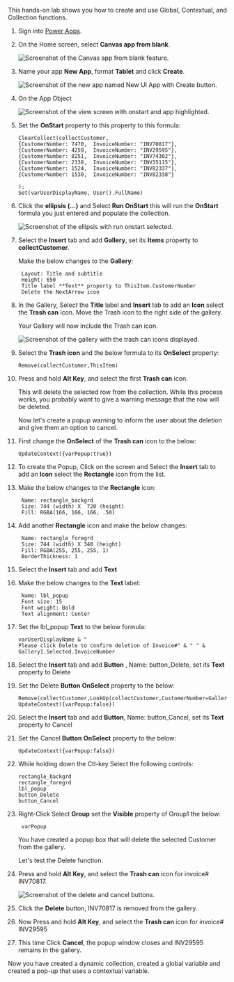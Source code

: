 This hands-on lab shows you how to create and use Global, Contextual, and Collection functions. 

1. Sign into [Power Apps](https://make.powerapps.com/?azure-portal=true).

1. On the Home screen, select **Canvas app from blank**.

    ![Screenshot of the Canvas app from blank feature.](../media/exercise-1.png)

1. Name your app **New App**, format **Tablet** and click **Create**.

	![Screenshot of the new app named New UI App with Create button.](../media/exercise-2.png)

1. On the App Object 

    ![Screenshot of the view screen with onstart and app highlighted.](../media/6a-exercise-app-onstart.png)

1. Set the **OnStart** property to this property to this formula:

    ```powerappsfl
    ClearCollect(collectCustomer, 
    {CustomerNumber: 7470, 	InvoiceNumber: "INV70817"},
    {CustomerNumber: 4259, 	InvoiceNumber: "INV29595"},
    {CustomerNumber: 8251,	InvoiceNumber: "INV74302"},
    {CustomerNumber: 2338,	InvoiceNumber: "INV35115"},
    {CustomerNumber: 1524, 	InvoiceNumber: "INV82337"},
    {CustomerNumber: 1530, 	InvoiceNumber: "INV82338"}

    );
    Set(varUserDisplayName, User().FullName)
    ```

1. Click the **ellipsis (…)** and Select **Run OnStart** this will run the **OnStart** formula you just entered and populate the collection.

    ![Screenshot of the ellipsis with run onstart selected.](../media/6a-exercise-app-run-onstart.png)

1. Select the **Insert** tab and add **Gallery**, set its **Items** property to **collectCustomer**.

    Make the below changes to the **Gallery**:

        Layout: Title and subtitle
        Height: 650 
        Title label **Text** property to ThisItem.CustomerNumber
        Delete the NextArrow icon 

1. In the Gallery, Select the **Title** label and **Insert** tab to add an **Icon** select the **Trash can** icon. Move the Trash icon to the right side of the gallery.

    Your Gallery will now include the Trash can icon.

    ![Screenshot of the gallery with the trash can icons displayed.](../media/6a-exercise-gallery-trashcan.png)

1. Select the **Trash icon** and the below formula to its **OnSelect** property:

    ```powerappsfl
    Remove(collectCustomer,ThisItem)
    ```
1.  Press and hold **Alt Key**, and select the first **Trash can** icon. 

    This will delete the selected row from the collection. While this process works, you probably want to give a warning message that the row will be deleted. 

	Now let's create a popup warning to inform the user about the deletion and give them an option to cancel.

1. First change the **OnSelect** of the **Trash can** icon to the below:
    ```powerappsfl
    UpdateContext({varPopup:true})
    ```
1. To create the Popup, Click on the screen and Select the **Insert** tab to add an **Icon** select the **Rectangle** icon from the list. 

1. Make the below changes to the **Rectangle** icon:

        Name: rectangle_backgrd
        Size: 744 (width) X  720 (height)
        Fill: RGBA(166, 166, 166, .50)

1. Add another **Rectangle** icon and make the below changes:

        Name: rectangle_foregrd
        Size: 744 (width) X 348 (height)
        Fill: RGBA(255, 255, 255, 1)
        BorderThickness: 1

1. Select the **Insert** tab and add **Text**

1. Make the below changes to the **Text** label:

        Name: lbl_popup
        Font size: 15
        Font weight: Bold
        Text alignment: Center

1. Set the lbl_popup **Text** to the below formula:

    ```powerappsfl
    varUserDisplayName & "
    Please click Delete to confirm deletion of Invoice#" & " " & Gallery1.Selected.InvoiceNumber
    ```

 1. Select the **Insert** tab and add **Button** , Name: button_Delete, set its **Text** property to Delete

 1. Set the Delete **Button** **OnSelect** property to the below:
 
    ```powerappsfl
    Remove(collectCustomer,LookUp(collectCustomer,CustomerNumber=Gallery1.Selected.CustomerNumber));
    UpdateContext({varPopup:false})
    ```

 1. Select the **Insert** tab and add **Button**, Name: button_Cancel, set its **Text** property to Cancel

 1. Set the Cancel **Button** **OnSelect** property to the below:

    ```powerappsfl
    UpdateContext({varPopup:false})
    ```

 1. While holding down the Ctl-key Select the following controls:

        rectangle_backgrd
        rectangle_foregrd
        lbl_popup
        button_Delete
        button_Cancel

1. Right-Click Select **Group** set the **Visible** property of Group1 the below:

        varPopup

	You have created a popup box that will delete the selected Customer from the gallery. 

	Let's test the Delete function.

1.  Press and hold **Alt Key**, and select the **Trash can** icon for  invoice# INV70817. 

     ![Screenshot of the delete and cancel buttons.](../media/6a-exercise-popup.png)

1. Click the **Delete** button, INV70817 is removed from the gallery.

1. Now Press and hold **Alt Key**, and select the **Trash can** icon for  invoice# INV29595

1. This time Click **Cancel**, the popup window closes and INV29595 remains in the gallery.

Now you have created a dynamic collection, created a global variable and created a pop-up that uses a contextual variable.






















    
